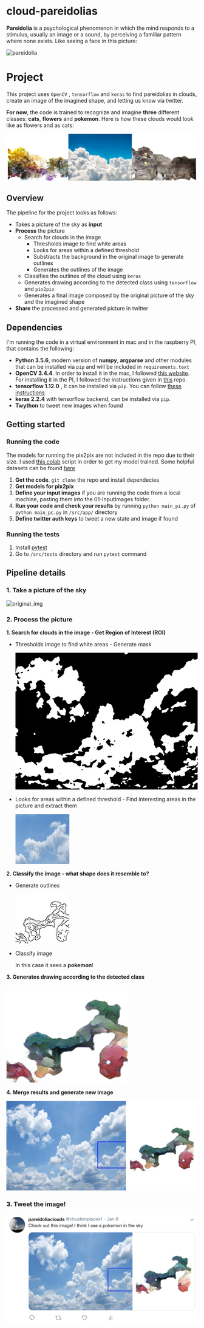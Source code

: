 # cloud-pareidolias

**Pareidolia** is a psychological phenomenon in which the mind responds to a stimulus, usually an image or a sound, by perceiving a familiar pattern where none exists. Like seeing a face in this picture:

  ![pareidolia](https://www.artnews.com/wp-content/uploads/2017/08/4689253598_ccaa7fe938_b.jpg)

# Project

This project uses `OpenCV` , `tensorflow` and `keras` to find pareidolias in clouds, create an image of the imagined shape, and letting us know via twitter.

**For now**, the code is trained to recognize and imagine **three** different classes: **cats**, **flowers** and **pokemon**. Here is how these clouds would look like as flowers and as cats:

  ![](https://raw.githubusercontent.com/msotomorras/cloud-pareidolias/master/04-Results/example%20pics/merged.jpg)

## Overview

The pipeline for the project looks as follows:
* Takes a picture of the sky as **input**
* **Process** the picture
   * Search for clouds in the image
      * Thresholds image to find white areas
      * Looks for areas within a defined threshold
      * Substracts the background in the original image to generate outlines
      * Generates the outlines of the image
   * Classifies the outlines of the cloud using `keras`
   * Generates drawing according to the detected class using `tensorflow` and `pix2pix`
   * Generates a final image composed by the original picture of the sky and the imagined shape
* **Share** the processed and generated picture in twitter

## Dependencies

I'm running the code in a virtual environment in mac and in the raspberry PI, that contains the following:

* **Python 3.5.6**, modern version of **numpy**, **argparse** and other modules that can be installed via `pip` and will be included in `requirements.text`
* **OpenCV 3.4.4**. In order to install it in the mac, I followed [this website](https://www.pyimagesearch.com/2016/12/19/install-opencv-3-on-macos-with-homebrew-the-easy-way/).<br/>
For installing it in the PI, I followed the instructions given in [this](https://github.com/EdjeElectronics/TensorFlow-Object-Detection-on-the-Raspberry-Pi) repo.
* **tensorflow 1.12.0** , It can be installed via `pip`. You can follow [these instructions](https://www.tensorflow.org/install/pip)
* **keras 2.2.4** with tensorflow backend, can be installed via `pip`.
* **Twython** to tweet new images when found

## Getting started

### Running the code

The models for running the pix2pix are not included in the repo due to their size. I used [this colab](https://colab.research.google.com/github/tensorflow/tensorflow/blob/master/tensorflow/contrib/eager/python/examples/pix2pix/pix2pix_eager.ipynb) script in order to get my model trained. Some helpful datasets can be found [here](https://people.eecs.berkeley.edu/~tinghuiz/projects/pix2pix/datasets/)
1. **Get the code**. `git clone` the repo and install dependecies
2. **Get models for pix2pix**
3. **Define your input images** if you are running the code from a local machine, pasting them into the 01-InputImages folder.
4. **Run your code and check your results** by running `python main_pi.py` of `python main_pc.py` in `/src/app/` directory
5. **Define twitter auth keys** to tweet a new state and image if found

### Running the tests

1. Install [pytest](https://docs.pytest.org/en/latest/getting-started.html)
2. Go to `/src/tests` directory and run `pytest` command

## Pipeline details

### 1. Take a picture of the sky

   ![original_img](https://raw.githubusercontent.com/msotomorras/cloud-pareidolias/master/04-Results/06-Example/img_original.jpg)
       
### 2. Process the picture

**1. Search for clouds in the image - Get Region of Interest (ROI)**

   * Thresholds image to find white areas - Generate mask
   
      ![mask img](https://raw.githubusercontent.com/msotomorras/cloud-pareidolias/master/06-Example/img_masked.jpg)
   
   * Looks for areas within a defined threshold  - Find interesting areas in the picture and extract them
   
      ![bounding box](https://raw.githubusercontent.com/msotomorras/cloud-pareidolias/master/06-Example/img_cropped.jpg)
   
**2. Classify the image - what shape does it resemble to?**

   * Generate outlines
    
      ![outlines](https://raw.githubusercontent.com/msotomorras/cloud-pareidolias/master/06-Example/img_outlines.jpg)
   
   * Classify image
   
      In this case it sees a **pokemon**!

**3. Generates drawing according to the detected class**

   ![pix2pix](https://raw.githubusercontent.com/msotomorras/cloud-pareidolias/master/06-Example/img_resultpng.png)
   
**4. Merge results and generate new image**
   
   ![final](https://raw.githubusercontent.com/msotomorras/cloud-pareidolias/master/06-Example/img_final.png)


### 3. Tweet the image!

   ![tweet](https://raw.githubusercontent.com/msotomorras/cloud-pareidolias/master/06-Example/tweet.jpg)

